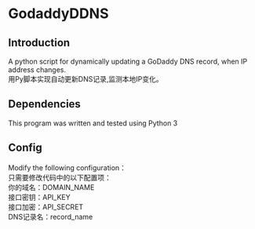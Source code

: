 # GodaddyDDNS

Introduction
---
A python script for dynamically updating a GoDaddy DNS record, when IP address changes.<br>
用Py脚本实现自动更新DNS记录,监测本地IP变化。<br>

Dependencies
------------
This program was written and tested using Python 3<br>

Config
---
Modify the following configuration：<br>
只需要修改代码中的以下配置项：<br>
你的域名：DOMAIN_NAME<br>
接口密钥：API_KEY<br>
接口加密：API_SECRET<br>
DNS记录名：record_name<br>

